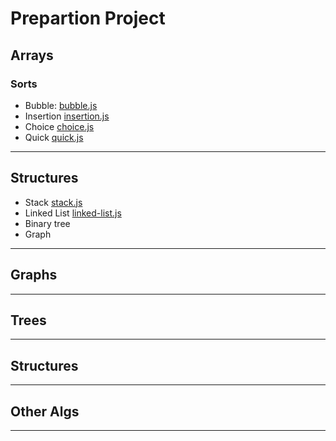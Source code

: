 # Prepartion Project

## Arrays

### Sorts

-   Bubble: [bubble.js](https://github.com/newlinefu/algorithms/tree/master/arrays/sorts/bubble.js)
-   Insertion [insertion.js](https://github.com/newlinefu/algorithms/tree/master/arrays/sorts/insertion.js)
-   Choice [choice.js](https://github.com/newlinefu/algorithms/tree/master/arrays/sorts/choice.js)
-   Quick [quick.js](https://github.com/newlinefu/algorithms/tree/master/arrays/sorts/quick.js)

<hr />

## Structures

- Stack [stack.js](https://github.com/newlinefu/algorithms/tree/master/structures/stack.js)
- Linked List [linked-list.js](https://github.com/newlinefu/algorithms/tree/master/structures/linked-list.js)
- Binary tree
- Graph

<hr />

## Graphs

<hr />

## Trees

<hr />

## Structures

<hr />

## Other Algs

<hr />
